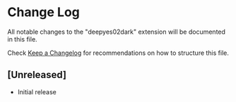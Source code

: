 # Change Log

All notable changes to the "deepyes02dark" extension will be documented in this file.

Check [Keep a Changelog](http://keepachangelog.com/) for recommendations on how to structure this file.

## [Unreleased]

- Initial release
